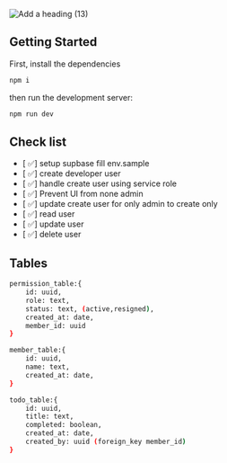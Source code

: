 ![Add a heading (13)](https://github.com/Chensokheng/next-supabase-dashboard/assets/52232579/8ffea2ac-0200-4bed-b87c-77d162d07b9e)

## Getting Started

First, install the dependencies

```bash
npm i
```

then run the development server:

```bash
npm run dev
```

## Check list

- [ ✅] setup supbase fill env.sample
- [ ✅] create developer user
- [ ✅] handle create user using service role
- [ ✅] Prevent UI from none admin
- [ ✅] update create user for only admin to create only
- [ ✅] read user
- [ ✅] update user
- [ ✅] delete user

## Tables

```sh
permission_table:{
    id: uuid,
    role: text,
    status: text, (active,resigned),
    created_at: date,
    member_id: uuid
}
```

```sh
member_table:{
    id: uuid,
    name: text,
    created_at: date,
}
```

```sh
todo_table:{
    id: uuid,
    title: text,
    completed: boolean,
    created_at: date,
    created_by: uuid (foreign_key member_id)
}
```
